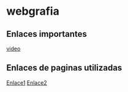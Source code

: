 # webgrafia

## Enlaces importantes
[video](https://www.youtube.com/watch?v=PXwZNcQmkT4)

## Enlaces de paginas utilizadas

[Enlace1](https://www.hostinger.es/tutoriales/rocky-linux)
[Enlace2](https://www.ionos.es/digitalguide/servidores/configuracion/rocky-linux/)
